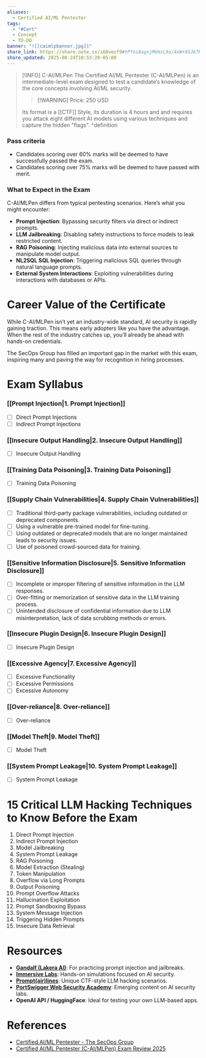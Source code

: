 ```yaml
---
aliases:
  - Certified AI/ML Pentester
tags:
  - "#Cert"
  - Concept
  - TO-DO
banner: "![[caimlpbanner.jpg]]"
share_link: https://share.note.sx/i60vmzf9#tPfni8agsjMUmsL9x/4xW+XGJk7Kl67kDnDwhL7Uj9M
share_updated: 2025-08-24T10:53:20-05:00
---
```

> [!INFO] C-AI/MLPen
> The Certified AI/ML Pentester (C-AI/MLPen) is an intermediate-level exam designed to test a candidate’s knowledge of the core concepts involving AI/ML security.
> > [!WARNING] Price: 250 USD
> 
> Its format is a [[CTF]] Style, its duration is 4 hours and and requires you attack eight different AI models using various techniques and capture the hidden "flags".
^definition
### Pass criteria
- Candidates scoring over 60% marks will be deemed to have successfully passed the exam.
- Candidates scoring over 75% marks will be deemed to have passed with merit.

### What to Expect in the Exam
C-AI/MLPen differs from typical pentesting scenarios. Here’s what you might encounter:
- **Prompt Injection**: Bypassing security filters via direct or indirect prompts.
- **LLM Jailbreaking**: Disabling safety instructions to force models to leak restricted content.
- **RAG Poisoning**: Injecting malicious data into external sources to manipulate model output.
- **NL2SQL SQL Injection**: Triggering malicious SQL queries through natural language prompts.
- **External System Interactions**: Exploiting vulnerabilities during interactions with databases or APIs.

# Career Value of the Certificate
While C-AI/MLPen isn’t yet an industry-wide standard, AI security is rapidly gaining traction. This means early adopters like you have the advantage. When the rest of the industry catches up, you’ll already be ahead with hands-on credentials.

The SecOps Group has filled an important gap in the market with this exam, inspiring many and paving the way for recognition in hiring processes.

# Exam Syllabus
### [[Prompt Injection|1. Prompt Injection]]
- [ ] Direct Prompt Injections
- [ ] Indirect Prompt Injections

### [[Insecure Output Handling|2. Insecure Output Handling]]
- [ ] Insecure Output Handling

### [[Training Data Poisoning|3. Training Data Poisoning]]
- [ ] Training Data Poisoning

### [[Supply Chain Vulnerabilities|4. Supply Chain Vulnerabilities]]
- [ ] Traditional third-party package vulnerabilities, including outdated or deprecated components.
- [ ] Using a vulnerable pre-trained model for fine-tuning.
- [ ] Using outdated or deprecated models that are no longer maintained leads to security issues.
- [ ] Use of poisoned crowd-sourced data for training.

### [[Sensitive Information Disclosure|5. Sensitive Information Disclosure]]
- [ ] Incomplete or improper filtering of sensitive information in the LLM responses.
- [ ] Over-fitting or memorization of sensitive data in the LLM training process.
- [ ] Unintended disclosure of confidential information due to LLM misinterpretation, lack of data scrubbing methods or errors.

### [[Insecure Plugin Design|6. Insecure Plugin Design]]
- [ ] Insecure Plugin Design

### [[Excessive Agency|7. Excessive Agency]]
- [ ] Excessive Functionality
- [ ] Excessive Permissions
- [ ] Excessive Autonomy

### [[Over-reliance|8. Over-reliance]]
- [ ] Over-reliance

### [[Model Theft|9. Model Theft]]
- [ ] Model Theft

### [[System Prompt Leakage|10. System Prompt Leakage]]
- [ ] System Prompt Leakage

# 15 Critical LLM Hacking Techniques to Know Before the Exam
1. Direct Prompt Injection
2. Indirect Prompt Injection
3. Model Jailbreaking
4. System Prompt Leakage
5. RAG Poisoning
6. Model Extraction (Stealing)
7. Token Manipulation
8. Overflow via Long Prompts
9. Output Poisoning
10. Prompt Overflow Attacks
11. Hallucination Exploitation
12. Prompt Sandboxing Bypass
13. System Message Injection
14. Triggering Hidden Prompts
15. Insecure Data Retrieval

# Resources
- [**Gandalf (Lakera AI)**](https://gandalf.lakera.ai/): For practicing prompt injection and jailbreaks.
- [**Immersive Labs**](https://prompting.ai.immersivelabs.com/): Hands-on simulations focused on AI security.
- [**Prompt(air)lines**](https://promptairlines.com/): Unique CTF-style LLM hacking scenarios.
- [**PortSwigger Web Security Academy**](https://portswigger.net/web-security/llm-attacks): Emerging content on AI security labs.
- **OpenAI API / HuggingFace**: Ideal for testing your own LLM-based apps.

# References
- [Certified AI/ML Pentester - The SecOps Group](https://pentestingexams.com/product/certified-ai-ml-pentester/)
- [Certified AI/ML Pentester (C-AI/MLPen) Exam Review 2025](https://infosecwriteups.com/certified-ai-ml-pentester-c-ai-mlpen-exam-review-2025-9142bc97f373)
